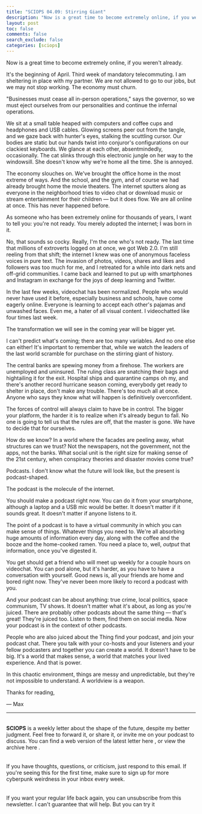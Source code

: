 ```yaml
---
title: "SCIOPS 04.09: Stirring Giant"
description: "Now is a great time to become extremely online, if you weren't already"
layout: post
toc: false
comments: false
search_exclude: false
categories: [sciops]
---
```





 Now is a great time to become extremely online, if you weren't already.
 







 It's the beginning of April. Third week of mandatory telecommuting. I am sheltering in place with my partner. We are not allowed to go to our jobs, but we may not stop working. The economy must churn.
 







 "Businesses must cease all in-person operations," says the governor, so we must eject ourselves from our personalities and continue the infernal operations.
 







 We sit at a small table heaped with computers and coffee cups and headphones and USB cables. Glowing screens peer out from the tangle, and we gaze back with hunter's eyes, stalking the scuttling cursor. Our bodies are static but our hands twist into conjuror's configurations on our clackiest keyboards. We glance at each other, absentmindedly, occasionally. The cat slinks through this electronic jungle on her way to the windowsill. She doesn't know why we're home all the time. She is annoyed.
 







 The economy slouches on. We've brought the office home in the most extreme of ways. And the school, and the gym, and of course we had already brought home the movie theaters. The internet sputters along as everyone in the neighborhood tries to video chat or download music or stream entertainment for their children — but it does flow. We are all online at once. This has never happened before.
 







 As someone who has been extremely online for thousands of years, I want to tell you: you're not ready. You merely adopted the internet; I was born in it.
 







 No, that sounds so cocky. Really, I'm the one who's not ready. The last time that millions of extroverts logged on at once, we got Web 2.0. I'm still reeling from that shift; the internet I knew was one of anonymous faceless voices in pure text. The invasion of photos, videos, shares and likes and followers was too much for me, and I retreated for a while into dark nets and off-grid communities. I came back and learned to put up with smartphones and Instagram in exchange for the joys of deep learning and Twitter.
 







 In the last few weeks, videochat has been normalized. People who would never have used it before, especially business and schools, have come eagerly online. Everyone is learning to accept each other's pajamas and unwashed faces. Even me, a hater of all visual content. I videochatted like four times last week.
 







 The transformation we will see in the coming year will be bigger yet.
 







 I can't predict what's coming; there are too many variables. And no one else can either! It's important to remember that, while we watch the leaders of the last world scramble for purchase on the stirring giant of history.
 







 The central banks are spewing money from a firehose. The workers are unemployed and uninsured. The ruling class are snatching their bags and hightailing it for the exit. Hospital ships and quarantine camps oh my, and there's another record hurricane season coming, everybody get ready to shelter in place, don't make any trouble. There's too much all at once. Anyone who says they know what will happen is definitively overconfident.
 







 The forces of control will always claim to have be in control. The bigger your platform, the harder it is to realize when it's already begun to fall. No one is going to tell us that the rules are off, that the master is gone. We have to decide that for ourselves.
 







 How do we know? In a world where the facades are peeling away, what structures can we trust? Not the newspapers, not the government, not the apps, not the banks. What social unit is the right size for making sense of the 21st century, when conspiracy theories and disaster movies come true?
 







 Podcasts. I don't know what the future will look like, but the present is podcast-shaped.
 



 The podcast is the molecule of the internet.
 







 You should make a podcast right now. You can do it from your smartphone, although a laptop and a USB mic would be better. It doesn't matter if it sounds great. It doesn't matter if anyone listens to it.
 







 The point of a podcast is to have a virtual community in which you can make sense of things. Whatever things you need to. We're all absorbing huge amounts of information every day, along with the coffee and the booze and the home-cooked ramen. You need a place to, well,
 *output* 
 that information, once you've digested it.
 







 You get should get a friend who will meet up weekly for a couple hours on videochat. You can pod alone, but it's harder, as you have to have a conversation with yourself. Good news is, all your friends are home and bored right now. They've never been more likely to record a podcast with you.
 







 And your podcast can be about anything: true crime, local politics, space communism, TV shows. It doesn't matter what it's about, as long as you're juiced. There are probably other podcasts about the same thing — that's great! They're juiced too. Listen to them, find them on social media. Now your podcast is in the context of other podcasts.
 







 People who are also juiced about the Thing find your podcast, and join your podcast chat. There you talk with your co-hosts and your listeners and your fellow podcasters and together you can create a world. It doesn't have to be big. It's a world that makes sense, a world that matches your lived experience. And that is power.
 







 In this chaotic environment, things are messy and unpredictable, but they're not impossible to understand. A worldview is a weapon.
 







 Thanks for reading,
   

 — Max
 






---


###### 
**SCIOPS** 
 is a weekly letter about the shape of the future, despite my better judgment. Feel free to forward it, or share it, or invite me on your podcast to discuss. You can find a web version of the
 latest letter here
 , or view the
 archive here
 .


###### 
 If you have thoughts, questions, or criticism, just respond to this email. If you're seeing this for the first time, make sure to
 sign up
 for more  cyberpunk weirdness in your inbox every week.


###### 
 If you want your regular life back again, you can unsubscribe from this newsletter. I can't guarantee that will help. But you can try it


